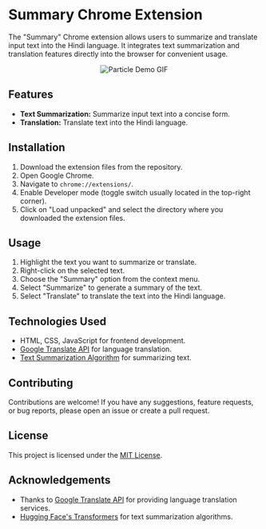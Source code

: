 # Summary Chrome Extension

The "Summary" Chrome extension allows users to summarize and translate input text into the Hindi language. It integrates text summarization and translation features directly into the browser for convenient usage.
<p align="center">
  <img src="frontend/src/assets/SummaryDemoGIF.gif" alt="Particle Demo GIF">
</p>

## Features

- **Text Summarization:** Summarize input text into a concise form.
- **Translation:** Translate text into the Hindi language.

## Installation

1. Download the extension files from the repository.
2. Open Google Chrome.
3. Navigate to `chrome://extensions/`.
4. Enable Developer mode (toggle switch usually located in the top-right corner).
5. Click on "Load unpacked" and select the directory where you downloaded the extension files.

## Usage

1. Highlight the text you want to summarize or translate.
2. Right-click on the selected text.
3. Choose the "Summary" option from the context menu.
4. Select "Summarize" to generate a summary of the text.
5. Select "Translate" to translate the text into the Hindi language.

## Technologies Used

- HTML, CSS, JavaScript for frontend development.
- [Google Translate API](https://cloud.google.com/translate) for language translation.
- [Text Summarization Algorithm](#) for summarizing text.

## Contributing

Contributions are welcome! If you have any suggestions, feature requests, or bug reports, please open an issue or create a pull request.

## License

This project is licensed under the [MIT License](LICENSE).

## Acknowledgements

- Thanks to [Google Translate API](https://cloud.google.com/translate) for providing language translation services.
- [Hugging Face's Transformers](https://huggingface.co/transformers/) for text summarization algorithms.
